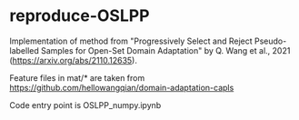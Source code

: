 # reproduce-OSLPP

Implementation of method from "Progressively Select and Reject Pseudo-labelled Samples for Open-Set Domain Adaptation" by Q. Wang et al., 2021 (https://arxiv.org/abs/2110.12635).

Feature files in mat/* are taken from https://github.com/hellowangqian/domain-adaptation-capls

Code entry point is OSLPP_numpy.ipynb
